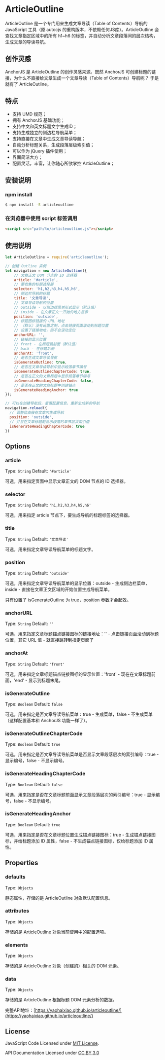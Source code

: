 # ArticleOutline
ArticleOutline 是一个专门用来生成文章导读（Table of Contents）导航的 JavaScript 工具（原 autocjs 的重构版本，不依赖任何JS库）。ArticleOutline 会查找文章指定区域中的所有 h1~h6 的标签，并自动分析文章段落间的层次结构，生成文章的导读导航。

## 创作灵感
AnchorJS 是 ArticleOutline 的创作灵感来源。既然 AnchorJS 可创建标题的链接，为什么不直接给文章生成一个文章导读（Table of Contents）导航呢？ 于是就有了 ArticleOutline。

## 特点

- 支持 UMD 规范；
- 拥有 AnchorJS 基础功能；
- 支持中文和英文标题文字生成ID；
- 支持生成独立的侧边栏导航菜单；
- 支持直接在文章中生成文章导读导航；
- 自动分析标题关系，生成段落层级索引值；
- 可以作为 jQuery 插件使用；
- 界面简洁大方；
- 配置灵活，丰富，让你随心所欲掌控 ArticleOutline；

## 安装说明

### npm install

```sh
$ npm install -S articleoutline
```

### 在浏览器中使用 script 标签调用

```html
<script src="path/to/articleoutline.js"></script>
```

## 使用说明

```js
let ArticleOutline = require('articleoutline');

// 创建 Outline 实例
let navigation = new ArticleOutline({
    // 文章正文 DOM 节点的 ID 选择器
    article: '#article',
    // 要收集的标题选择器
    selector: 'h1,h2,h3,h4,h5,h6',
    // 侧边栏导航的标题
    title: '文章导读',
    // 文章导读导航的位置
    // outside - 以侧边栏菜单形式显示（默认值）
    // inside - 在文章正文一开始的地方显示
    position: 'outside',
    // 标题图标链接的 URL 地址
    // （默认）没有设置定制，点击链接页面滚动到标题位置
    // 设置了链接地址，则不会滚动定位
    anchorURL: '',
    // 链接的显示位置
    // front - 在标题最前面（默认值）
    // back - 在标题后面
    anchorAt: 'front',
    // 是否生成文章导读导航
    isGenerateOutline: true,
    // 是否在文章导读导航中显示段落章节编号
    isGenerateOutlineChapterCode: true,
    // 是否在正文的文章标题中显示段落章节编号
    isGenerateHeadingChapterCode: false,
    // 是否在正文的文章标题中创建锚点
    isGenerateHeadingAnchor: true
});

// 可以在创建导航后，重置配置信息，重新生成新的导航
navigation.reload({
  // 调整位直接在文章内生成导航
  position: 'outside',
  // 并且在文章标题前显示段落的章节层次索引值
  isGenerateHeadingChapterCode: true
})
```

## Options

### article
Type: `String`
Default: `'#article'`

可选，用来指定页面中显示文章正文的 DOM 节点的 ID 选择器。

### selector
Type: `String`
Default: `'h1,h2,h3,h4,h5,h6'`

可选，用来指定 article 节点下，要生成导航的标题标签的选择器。

### title
Type: `String`
Default: `'文章导读'`

可选，用来指定文章导读导航菜单的标题文字。

### position
Type: `String`
Default: `'outside'`

可选，用来指定文章导读导航菜单的显示位置：outside - 生成侧边栏菜单，inside - 直接在文章正文区域的开始位置生成导航菜单。

只有设置了 isGenerateOutline 为 true，position 参数才会起效。

### anchorURL
Type: `String`
Default: `''`

可选，用来指定文章标题锚点链接图标的链接地址：'' - 点击链接页面滚动到标题位置，其它 URL 值 - 就直接跳转到指定页面了

### anchorAt
Type: `String`
Default: `'front'`

可选，用来指定文章标题锚点链接图标的显示位置：'front' - 现在在文章标题前面，'end' - 显示到标题末尾。

### isGenerateOutline
Type: `Boolean`
Default: `false`

可选，用来指定是否文章导读导航菜单：true - 生成菜单，false - 不生成菜单（这样配置基本和 AnchorJS 功能一样了）。

### isGenerateOutlineChapterCode
Type: `Boolean`
Default: `true`

可选，用来指定是否文章导读导航菜单是否显示文章段落层次的索引编号：true - 显示编号，false - 不显示编号。

### isGenerateHeadingChapterCode
Type: `Boolean`
Default: `false`

可选，用来指定是否在文章标题前面显示文章段落层次的索引编号：true - 显示编号，false - 不显示编号。

### isGenerateHeadingAnchor
Type: `Boolean`
Default: `true`

可选，用来指定是否在文章标题位置生成锚点链接图标：true - 生成锚点链接图标，并给标题添加 ID 属性，false - 不生成锚点链接图标，仅给标题添加 ID 属性。

## Properties

### defaults
Type: `Objects`

静态属性，存储的是 ArticleOutline 对象默认配置信息。

### attributes
Type: `Objects`

存储的是 ArticleOutline 对象当前使用中的配置选项。

### elements
Type: `Objects`

存储的是 ArticleOutline 对象（创建的）相关的 DOM 元素。

### data
Type: `Objects`

存储的是 ArticleOutline 根据标题 DOM 元素分析的数据。

完整API地址：[https://yaohaixiao.github.io/articleoutline/](https://yaohaixiao.github.io/articleoutline/)

## License

JavaScript Code Licensed under [MIT License](http://opensource.org/licenses/mit-license.html).

API Documentation Licensed under [CC BY 3.0](http://creativecommons.org/licenses/by/3.0/)
